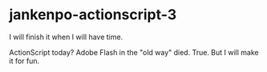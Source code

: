 # jankenpo-actionscript-3

I will finish it when I will have time.

ActionScript today? Adobe Flash in the "old way" died. True. But I will make it for fun.
